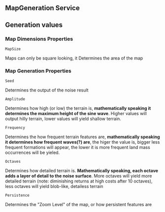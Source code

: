 ## MapGeneration Service


## Generation values

### Map Dimensions Properties
```
MapSize
```
Maps can only be square looking, it Determines the area of the map 



### Map Generation Properties
```
Seed
```
Determines the output of the noise result

```
Amplitude
```
Determines how high (or low) the terrain is, **mathematically speaking it determines the maximum height of the sine wave**. Higher values will output hilly terrain, lower values will yield shallow terrain.

```
Frequency
```
Determines the how frequent terrain features are, **mathematically speaking it determines how frequent waves(?) are**, the higer the value is, bigger less frequent formations will appear, the lower it is more frequent land mass occurrences will be yieled.


```
Octaves
```
Determines how detailed terrain is. **Mathematically speaking, each octave adds a layer of detail to the noise surface**. More octaves will yield more detailed terrain (note: diminishing returns at high costs after 10 octaves), less octaves will yield blob-like, detailess terrain

```
Persistence
```
Determines the "Zoom Level" of the map, or how persistent features are

